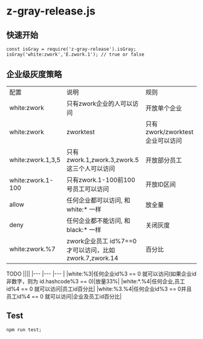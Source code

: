 # z-gray-release.js

## 快速开始
```
const isGray = require('z-gray-release').isGray;
isGray('white:zwork','E.zwork.1'); // true or false

```

## 企业级灰度策略

||||
|--- |--- |--- |
|配置|说明|规则|
|white:zwork|只有zwork企业的⼈可以访问|开放单个企业|
|white:zwork|zworktest|只有zwork/zworktest企业可以访问|开放多个企业|
|white:zwork.1,3,5|只有zwork.1,zwork.3,zwork.5这三个⼈可以访问|开放部分员⼯|
|white:zwork.1-100|只有zwork.1-100前100号员⼯可以访问|开放ID区间|
|allow|任何企业都可以访问, 和 white:* ⼀样|放全量|
|deny|任何企业都不能访问, 和 black:* ⼀样|关闭灰度|
|white:zwork.%7|zwork企业员⼯ id%7==0 才可以访问，⽐如zwork.7,zwork.14|百分⽐|

TODO
||||
|--- |--- |--- |
|white:%3|任何企业id%3 == 0 就可以访问(如果企业id⾮数字，则为 id.hashcode%3 == 0)|放量33%|
|white:*.%4|任何企业,员⼯id%4 == 0 就可以访问|员⼯id百分⽐|
|white:%3.%4|任何企业id%3 == 0并且员⼯id%4 == 0 就可以访问|企业及员⼯id百分⽐|


## Test

```
npm run test;
```